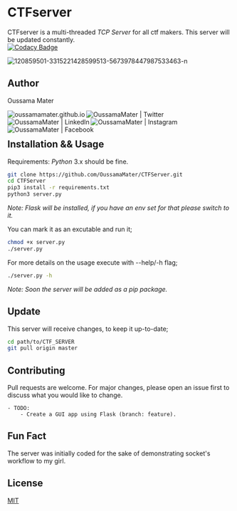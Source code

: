 # CTFserver

CTFserver is a multi-threaded _TCP Server_ for all ctf makers.
This server will be updated constantly.
<br />
[![Codacy Badge](https://app.codacy.com/project/badge/Grade/9f1b0d2bdc0b43a78ddfacd0e7d7d079)](https://www.codacy.com/gh/OussamaMater/CTFServer/dashboard?utm_source=github.com&utm_medium=referral&utm_content=OussamaMater/CTFServer&utm_campaign=Badge_Grade)

<img src="https://i.ibb.co/VBCQNwT/120859501-3315221428599513-5673978447987533463-n.png" alt="120859501-3315221428599513-5673978447987533463-n" border="0">

## Author

Oussama Mater

[<img align="left" alt="oussamamater.github.io" src="https://img.icons8.com/color/48/000000/geography.png" />][website]
[<img align="left" alt="OussamaMater | Twitter" src="https://img.icons8.com/color/48/000000/twitter.png" />][twitter]
[<img align="left" alt="OussamaMater | LinkedIn" src="https://img.icons8.com/color/48/000000/linkedin.png" />][linkedin]
[<img align="left" alt="OussamaMater | Instagram" src="https://img.icons8.com/color/48/000000/instagram-new.png" />][instagram]
[<img align="left" alt="OussamaMater | Facebook" src="https://img.icons8.com/color/48/000000/facebook-new.png" />][facebook]

<br /><br />

## Installation && Usage

Requirements: _Python_ 3.x should be fine.

```bash
git clone https://github.com/OussamaMater/CTFServer.git
cd CTFServer
pip3 install -r requirements.txt
python3 server.py
```

_Note: Flask will be installed, if you have an env set for that please switch to it._

You can mark it as an excutable and run it;

```bash
chmod +x server.py
./server.py
```

For more details on the usage execute with --help/-h flag;

```bash
./server.py -h
```

_Note: Soon the server will be added as a pip package._

## Update

This server will receive changes, to keep it up-to-date;

```bash
cd path/to/CTF_SERVER
git pull origin master
```

## Contributing

Pull requests are welcome. For major changes, please open an issue first to discuss what you would like to change.

    - TODO:
        - Create a GUI app using Flask (branch: feature).

## Fun Fact

The server was initially coded for the sake of demonstrating socket's workflow to my girl.

## License

[MIT](https://choosealicense.com/licenses/mit/)

<br />

[website]: https://oussamamater.github.io
[twitter]: https://twitter.com/OussamaMater
[instagram]: https://www.instagram.com/oussama_ma09/
[linkedin]: https://www.linkedin.com/in/oussama-mater-154465198/
[facebook]: https://www.facebook.com/oussama.mater.3/

